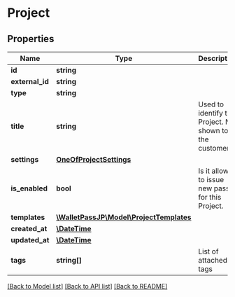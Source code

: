 # Project

## Properties
Name | Type | Description | Notes
------------ | ------------- | ------------- | -------------
**id** | **string** |  | [optional] 
**external_id** | **string** |  | [optional] 
**type** | **string** |  | [optional] 
**title** | **string** | Used to identify this Project. Not shown to the customer. | [optional] 
**settings** | [**OneOfProjectSettings**](OneOfProjectSettings.md) |  | [optional] 
**is_enabled** | **bool** | Is it allowed to issue new passes for this Project. | [optional] 
**templates** | [**\WalletPassJP\Model\ProjectTemplates**](ProjectTemplates.md) |  | [optional] 
**created_at** | [**\DateTime**](\DateTime.md) |  | [optional] 
**updated_at** | [**\DateTime**](\DateTime.md) |  | [optional] 
**tags** | **string[]** | List of attached tags | [optional] 

[[Back to Model list]](../../README.md#documentation-for-models) [[Back to API list]](../../README.md#documentation-for-api-endpoints) [[Back to README]](../../README.md)

